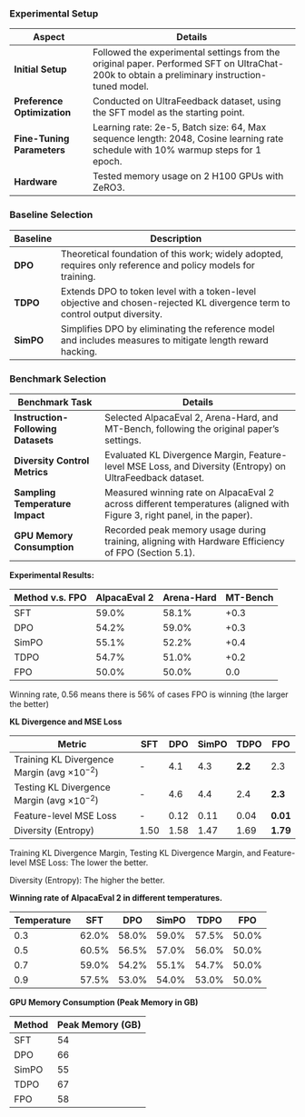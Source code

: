 
### Experimental Setup

| **Aspect**                  | **Details**                                                                                           |
|-----------------------------|-------------------------------------------------------------------------------------------------------|
| **Initial Setup**           | Followed the experimental settings from the original paper. Performed SFT on UltraChat-200k to obtain a preliminary instruction-tuned model. |
| **Preference Optimization** | Conducted on UltraFeedback dataset, using the SFT model as the starting point.                        |
| **Fine-Tuning Parameters**  | Learning rate: 2e-5, Batch size: 64, Max sequence length: 2048, Cosine learning rate schedule with 10% warmup steps for 1 epoch. |
| **Hardware**                | Tested memory usage on 2 H100 GPUs with ZeRO3.                                                       |

### Baseline Selection

| **Baseline** | **Description**                                                                                       |
|--------------|-------------------------------------------------------------------------------------------------------|
| **DPO**      | Theoretical foundation of this work; widely adopted, requires only reference and policy models for training. |
| **TDPO**     | Extends DPO to token level with a token-level objective and chosen-rejected KL divergence term to control output diversity. |
| **SimPO**    | Simplifies DPO by eliminating the reference model and includes measures to mitigate length reward hacking. |

### Benchmark Selection

| **Benchmark Task**                          | **Details**                                                                                           |
|---------------------------------------------|-------------------------------------------------------------------------------------------------------|
| **Instruction-Following Datasets**          | Selected AlpacaEval 2, Arena-Hard, and MT-Bench, following the original paper’s settings.             |
| **Diversity Control Metrics**               | Evaluated KL Divergence Margin, Feature-level MSE Loss, and Diversity (Entropy) on UltraFeedback dataset. |
| **Sampling Temperature Impact**             | Measured winning rate on AlpacaEval 2 across different temperatures (aligned with Figure 3, right panel, in the paper). |
| **GPU Memory Consumption**                  | Recorded peak memory usage during training, aligning with Hardware Efficiency of FPO (Section 5.1).   |


**Experimental Results:**

| Method v.s. FPO | AlpacaEval 2 | Arena-Hard | MT-Bench |
| --- | --- | --- | --- |
| SFT | 59.0% | 58.1% | +0.3 |
| DPO | 54.2% | 59.0% | +0.3 |
| SimPO | 55.1% | 52.2% | +0.4 |
| TDPO | 54.7% | 51.0% | +0.2 |
| FPO | 50.0% | 50.0% | 0.0 |

Winning rate, 0.56 means there is 56% of cases FPO is winning (the larger the better)

**KL Divergence and MSE Loss**

| Metric | SFT | DPO | SimPO | TDPO | FPO |
| --- | --- | --- | --- | --- | --- |
| Training KL Divergence Margin (avg $\times 10^{-2}$) | - | 4.1 | 4.3 | **2.2** | 2.3 |
| Testing KL Divergence Margin (avg $\times 10^{-2}$) | - | 4.6 | 4.4 | 2.4 | **2.3** |
| Feature-level MSE Loss | - | 0.12 | 0.11 | 0.04 | **0.01** |
| Diversity (Entropy) | 1.50 | 1.58 | 1.47 | 1.69 | **1.79** |

Training KL Divergence Margin, Testing KL Divergence Margin, and Feature-level MSE Loss: The lower the better.

Diversity (Entropy): The higher the better.

**Winning rate of AlpacaEval 2 in different temperatures.**

| Temperature | SFT | DPO | SimPO | TDPO | FPO |
| --- | --- | --- | --- | --- | --- |
| 0.3 | 62.0% | 58.0% | 59.0% | 57.5% | 50.0% |
| 0.5 | 60.5% | 56.5% | 57.0% | 56.0% | 50.0% |
| 0.7 | 59.0% | 54.2% | 55.1% | 54.7% | 50.0% |
| 0.9 | 57.5% | 53.0% | 54.0% | 53.0% | 50.0% |


**GPU Memory Consumption (Peak Memory in GB)**

| Method | Peak Memory (GB) |
| --- | --- |
| SFT | 54 |
| DPO | 66 |
| SimPO | 55 |
| TDPO | 67 |
| FPO | 58 |
